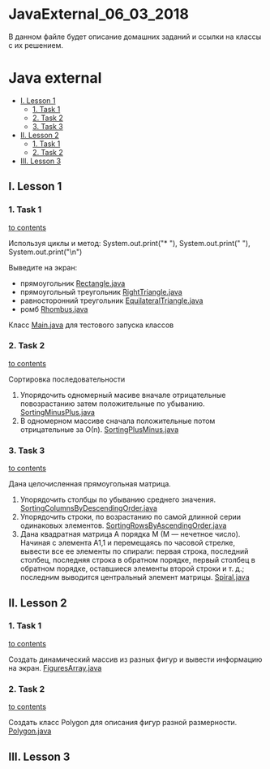 # JavaExternal_06_03_2018

В данном файле будет описание домашних заданий и ссылки на классы с их решением.

# Java external

- [I. Lesson 1](#i-Lesson-1)
    - [1. Task 1](#1-Task-1)
    - [2. Task 2](#2-Task-2)
    - [3. Task 3](#3-Task-3)
- [II. Lesson 2](#i-Lesson-2)
    - [1. Task 1](#1-Task-1)
    - [2. Task 2](#2-Task-2)
- [III. Lesson 3](#i-Lesson-3)
    
    
## I. Lesson 1

### 1. Task 1
[to contents](#java-external)

Используя циклы и метод: System.out.print("* "), System.out.print("  "), System.out.print("\n")
  
Выведите на экран: 
* прямоугольник [Rectangle.java](https://github.com/AndriiRomanenko/JavaExternal_06_03_2018/blob/master/src/lesson/one/task/one/Rectangle.java)
* прямоугольный треугольник [RightTriangle.java](https://github.com/AndriiRomanenko/JavaExternal_06_03_2018/blob/master/src/lesson/one/task/one/RightTriangle.java)
* равносторонний треугольник [EquilateralTriangle.java](https://github.com/AndriiRomanenko/JavaExternal_06_03_2018/blob/master/src/lesson/one/task/one/EquilateralTriangle.java)
* ромб [Rhombus.java](https://github.com/AndriiRomanenko/JavaExternal_06_03_2018/blob/master/src/lesson/one/task/one/Rhombus.java)

Класс [Main.java](https://github.com/AndriiRomanenko/JavaExternal_06_03_2018/blob/master/src/lesson/one/task/one/Main.java) для тестового запуска классов

### 2. Task 2
[to contents](#java-external)

Сортировка последовательности  
1. Упорядочить одномерный масиве вначале отрицательные повозрастанию
   затем положительные по убыванию. [SortingMinusPlus.java](https://github.com/AndriiRomanenko/JavaExternal_06_03_2018/blob/master/src/lesson/one/task/two/SortingMinusPlus.java)
2. В одномерном массиве сначала положительные потом отрицательные за О(n). [SortingPlusMinus.java](https://github.com/AndriiRomanenko/JavaExternal_06_03_2018/blob/master/src/lesson/one/task/two/SortingPlusMinus.java)

### 3. Task 3
[to contents](#java-external)

Дана целочисленная прямоугольная матрица. 
1. Упорядочить столбцы по убыванию среднего значения. [SortingColumnsByDescendingOrder.java](https://github.com/AndriiRomanenko/JavaExternal_06_03_2018/blob/master/src/lesson/one/task/three/SortingColumnsByDescendingOrder.java)
2. Упорядочить строки, по возрастанию по самой длинной серии одинаковых элементов. [SortingRowsByAscendingOrder.java](https://github.com/AndriiRomanenko/JavaExternal_06_03_2018/blob/master/src/lesson/one/task/three/SortingRowsByAscendingOrder.java)
3. Дана квадратная матрица A порядка M (M — нечетное число). Начиная с элемента A1,1 и перемещаясь по часовой стрелке, вывести все ее элементы по спирали: первая строка, последний столбец, последняя строка в обратном  порядке,  первый  столбец  в  обратном  порядке,  оставшиеся  элементы второй строки и т. д.; последним выводится центральный элемент 
матрицы. [Spiral.java](https://github.com/AndriiRomanenko/JavaExternal_06_03_2018/blob/master/src/lesson/one/task/three/Spiral.java)

## II. Lesson 2

### 1. Task 1
[to contents](#java-external)

Cоздать динамический массив из разных фигур и вывести информацию на экран. [FiguresArray.java](https://github.com/AndriiRomanenko/JavaExternal_06_03_2018/blob/master/src/lesson/two/task/FiguresArray.java)

### 2. Task 2
[to contents](#java-external)

Cоздать класс Polygon для описания фигур разной размерности. [Polygon.java](https://github.com/AndriiRomanenko/JavaExternal_06_03_2018/blob/master/src/lesson/two/task/Polygon.java)

## III. Lesson 3